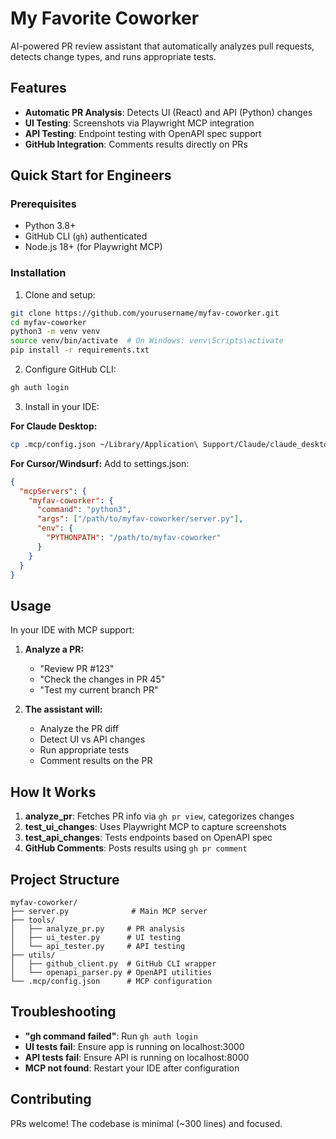 # My Favorite Coworker

AI-powered PR review assistant that automatically analyzes pull requests, detects change types, and runs appropriate tests.

## Features

- **Automatic PR Analysis**: Detects UI (React) and API (Python) changes
- **UI Testing**: Screenshots via Playwright MCP integration
- **API Testing**: Endpoint testing with OpenAPI spec support
- **GitHub Integration**: Comments results directly on PRs

## Quick Start for Engineers

### Prerequisites

- Python 3.8+
- GitHub CLI (`gh`) authenticated
- Node.js 18+ (for Playwright MCP)

### Installation

1. Clone and setup:
```bash
git clone https://github.com/yourusername/myfav-coworker.git
cd myfav-coworker
python3 -m venv venv
source venv/bin/activate  # On Windows: venv\Scripts\activate
pip install -r requirements.txt
```

2. Configure GitHub CLI:
```bash
gh auth login
```

3. Install in your IDE:

**For Claude Desktop:**
```bash
cp .mcp/config.json ~/Library/Application\ Support/Claude/claude_desktop_config.json
```

**For Cursor/Windsurf:**
Add to settings.json:
```json
{
  "mcpServers": {
    "myfav-coworker": {
      "command": "python3",
      "args": ["/path/to/myfav-coworker/server.py"],
      "env": {
        "PYTHONPATH": "/path/to/myfav-coworker"
      }
    }
  }
}
```

## Usage

In your IDE with MCP support:

1. **Analyze a PR:**
   - "Review PR #123"
   - "Check the changes in PR 45"
   - "Test my current branch PR"

2. **The assistant will:**
   - Analyze the PR diff
   - Detect UI vs API changes
   - Run appropriate tests
   - Comment results on the PR

## How It Works

1. **analyze_pr**: Fetches PR info via `gh pr view`, categorizes changes
2. **test_ui_changes**: Uses Playwright MCP to capture screenshots
3. **test_api_changes**: Tests endpoints based on OpenAPI spec
4. **GitHub Comments**: Posts results using `gh pr comment`

## Project Structure

```
myfav-coworker/
├── server.py              # Main MCP server
├── tools/
│   ├── analyze_pr.py     # PR analysis
│   ├── ui_tester.py      # UI testing
│   └── api_tester.py     # API testing
├── utils/
│   ├── github_client.py  # GitHub CLI wrapper
│   └── openapi_parser.py # OpenAPI utilities
└── .mcp/config.json      # MCP configuration
```

## Troubleshooting

- **"gh command failed"**: Run `gh auth login`
- **UI tests fail**: Ensure app is running on localhost:3000
- **API tests fail**: Ensure API is running on localhost:8000
- **MCP not found**: Restart your IDE after configuration

## Contributing

PRs welcome! The codebase is minimal (~300 lines) and focused.